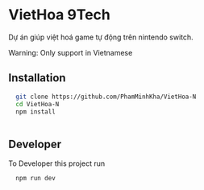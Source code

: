 
# VietHoa 9Tech

Dự án giúp việt hoá game tự động trên nintendo switch. 

Warning: Only support in Vietnamese



## Installation


```bash
  git clone https://github.com/PhamMinhKha/VietHoa-N
  cd VietHoa-N
  npm install 
    
```
   
## Developer

To Developer this project run

```bash
  npm run dev
```

